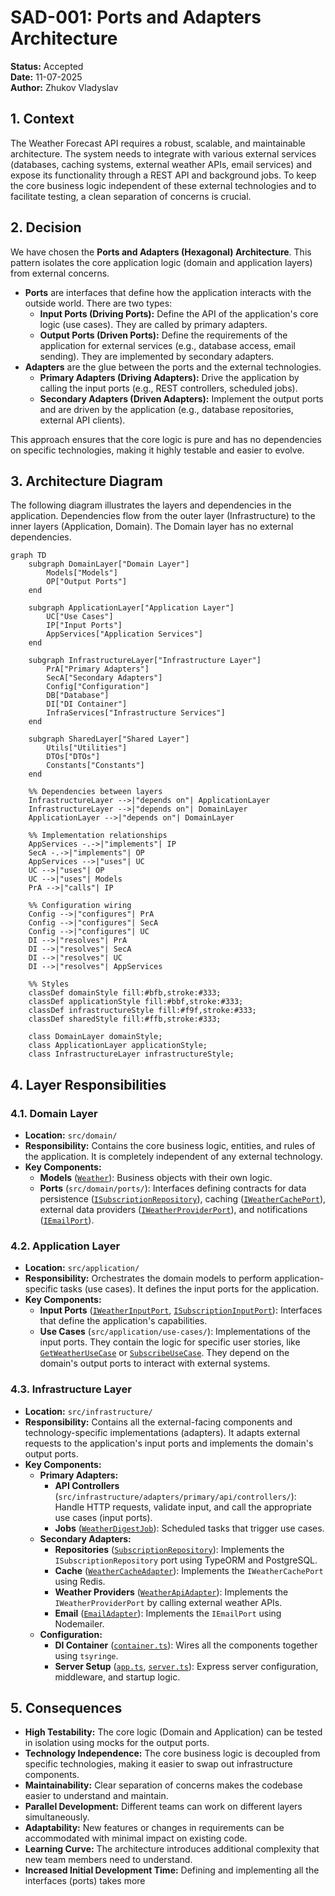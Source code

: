 # SAD-001: Ports and Adapters Architecture

**Status:** Accepted  
**Date:** 11-07-2025  
**Author:** Zhukov Vladyslav

## 1. Context

The Weather Forecast API requires a robust, scalable, and maintainable architecture. The system
needs to integrate with various external services (databases, caching systems, external weather
APIs, email services) and expose its functionality through a REST API and background jobs. To keep
the core business logic independent of these external technologies and to facilitate testing, a
clean separation of concerns is crucial.

## 2. Decision

We have chosen the **Ports and Adapters (Hexagonal) Architecture**. This pattern isolates the core
application logic (domain and application layers) from external concerns.

- **Ports** are interfaces that define how the application interacts with the outside world. There
  are two types:
  - **Input Ports (Driving Ports):** Define the API of the application's core logic (use cases).
    They are called by primary adapters.
  - **Output Ports (Driven Ports):** Define the requirements of the application for external
    services (e.g., database access, email sending). They are implemented by secondary adapters.
- **Adapters** are the glue between the ports and the external technologies.
  - **Primary Adapters (Driving Adapters):** Drive the application by calling the input ports (e.g.,
    REST controllers, scheduled jobs).
  - **Secondary Adapters (Driven Adapters):** Implement the output ports and are driven by the
    application (e.g., database repositories, external API clients).

This approach ensures that the core logic is pure and has no dependencies on specific technologies,
making it highly testable and easier to evolve.

## 3. Architecture Diagram

The following diagram illustrates the layers and dependencies in the application. Dependencies flow
from the outer layer (Infrastructure) to the inner layers (Application, Domain). The Domain layer
has no external dependencies.

```mermaid
graph TD
    subgraph DomainLayer["Domain Layer"]
        Models["Models"]
        OP["Output Ports"]
    end

    subgraph ApplicationLayer["Application Layer"]
        UC["Use Cases"]
        IP["Input Ports"]
        AppServices["Application Services"]
    end

    subgraph InfrastructureLayer["Infrastructure Layer"]
        PrA["Primary Adapters"]
        SecA["Secondary Adapters"]
        Config["Configuration"]
        DB["Database"]
        DI["DI Container"]
        InfraServices["Infrastructure Services"]
    end

    subgraph SharedLayer["Shared Layer"]
        Utils["Utilities"]
        DTOs["DTOs"]
        Constants["Constants"]
    end

    %% Dependencies between layers
    InfrastructureLayer -->|"depends on"| ApplicationLayer
    InfrastructureLayer -->|"depends on"| DomainLayer
    ApplicationLayer -->|"depends on"| DomainLayer

    %% Implementation relationships
    AppServices -.->|"implements"| IP
    SecA -.->|"implements"| OP
    AppServices -->|"uses"| UC
    UC -->|"uses"| OP
    UC -->|"uses"| Models
    PrA -->|"calls"| IP

    %% Configuration wiring
    Config -->|"configures"| PrA
    Config -->|"configures"| SecA
    Config -->|"configures"| UC
    DI -->|"resolves"| PrA
    DI -->|"resolves"| SecA
    DI -->|"resolves"| UC
    DI -->|"resolves"| AppServices

    %% Styles
    classDef domainStyle fill:#bfb,stroke:#333;
    classDef applicationStyle fill:#bbf,stroke:#333;
    classDef infrastructureStyle fill:#f9f,stroke:#333;
    classDef sharedStyle fill:#ffb,stroke:#333;

    class DomainLayer domainStyle;
    class ApplicationLayer applicationStyle;
    class InfrastructureLayer infrastructureStyle;
```

## 4. Layer Responsibilities

### 4.1. Domain Layer

- **Location:** `src/domain/`
- **Responsibility:** Contains the core business logic, entities, and rules of the application. It
  is completely independent of any external technology.
- **Key Components:**
  - **Models** ([`Weather`](src/domain/models/weather.model.ts)): Business objects with their own
    logic.
  - **Ports** (`src/domain/ports/`): Interfaces defining contracts for data persistence
    ([`ISubscriptionRepository`](src/domain/ports/repositories/subscription-repository.port.ts)),
    caching ([`IWeatherCachePort`](src/domain/ports/cache/weather-cache.port.ts)), external data
    providers ([`IWeatherProviderPort`](src/domain/ports/providers/weather-provider.port.ts)), and
    notifications ([`IEmailPort`](src/domain/ports/notification/email.port.ts)).

### 4.2. Application Layer

- **Location:** `src/application/`
- **Responsibility:** Orchestrates the domain models to perform application-specific tasks (use
  cases). It defines the input ports for the application.
- **Key Components:**
  - **Input Ports** ([`IWeatherInputPort`](src/application/ports/weather.port.ts),
    [`ISubscriptionInputPort`](src/application/ports/subscription.port.ts)): Interfaces that define
    the application's capabilities.
  - **Use Cases** (`src/application/use-cases/`): Implementations of the input ports. They contain
    the logic for specific user stories, like
    [`GetWeatherUseCase`](src/application/use-cases/weather/get-weather.use-case.ts) or
    [`SubscribeUseCase`](src/application/use-cases/subscription/subscribe.use-case.ts). They depend
    on the domain's output ports to interact with external systems.

### 4.3. Infrastructure Layer

- **Location:** `src/infrastructure/`
- **Responsibility:** Contains all the external-facing components and technology-specific
  implementations (adapters). It adapts external requests to the application's input ports and
  implements the domain's output ports.
- **Key Components:**
  - **Primary Adapters:**
    - **API Controllers** (`src/infrastructure/adapters/primary/api/controllers/`): Handle HTTP
      requests, validate input, and call the appropriate use cases (input ports).
    - **Jobs**
      ([`WeatherDigestJob`](src/infrastructure/adapters/primary/jobs/weather-digest.job.ts)):
      Scheduled tasks that trigger use cases.
  - **Secondary Adapters:**
    - **Repositories**
      ([`SubscriptionRepository`](src/infrastructure/adapters/secondary/repositories/subscription.repository.ts)):
      Implements the `ISubscriptionRepository` port using TypeORM and PostgreSQL.
    - **Cache**
      ([`WeatherCacheAdapter`](src/infrastructure/adapters/secondary/cache/weather-cache.adapter.ts)):
      Implements the `IWeatherCachePort` using Redis.
    - **Weather Providers**
      ([`WeatherApiAdapter`](src/infrastructure/adapters/secondary/weather-providers/weather-api.adapter.ts)):
      Implements the `IWeatherProviderPort` by calling external weather APIs.
    - **Email** ([`EmailAdapter`](src/infrastructure/adapters/secondary/email/email.adapter.ts)):
      Implements the `IEmailPort` using Nodemailer.
  - **Configuration:**
    - **DI Container** ([`container.ts`](src/infrastructure/di/container.ts)): Wires all the
      components together using `tsyringe`.
    - **Server Setup** ([`app.ts`](src/app.ts), [`server.ts`](src/server.ts)): Express server
      configuration, middleware, and startup logic.

## 5. Consequences

- **High Testability:** The core logic (Domain and Application) can be tested in isolation using
  mocks for the output ports.
- **Technology Independence:** The core business logic is decoupled from specific technologies,
  making it easier to swap out infrastructure components.
- **Maintainability:** Clear separation of concerns makes the codebase easier to understand and
  maintain.
- **Parallel Development:** Different teams can work on different layers simultaneously.
- **Adaptability:** New features or changes in requirements can be accommodated with minimal impact
  on existing code.
- **Learning Curve:** The architecture introduces additional complexity that new team members need
  to understand.
- **Increased Initial Development Time:** Defining and implementing all the interfaces (ports) takes
  more
